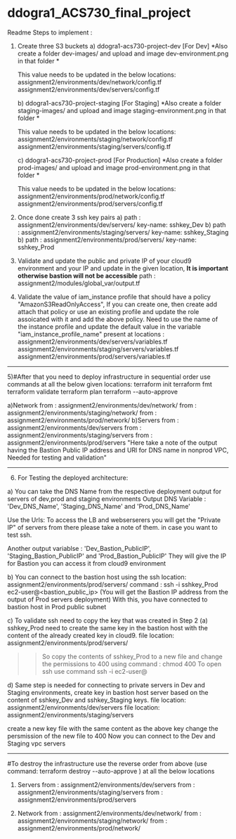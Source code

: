 # ddogra1_ACS730_final_project

Readme  Steps  to implement :
	
1)	Create three S3 buckets 
	a) ddogra1-acs730-project-dev  [For Dev]
	   *Also create a folder dev-images/ and upload and image dev-environment.png in that folder *
	   
	   This value needs to be updated in the below locations:
	      assignment2/environments/dev/network/config.tf
		  assignment2/environments/dev/servers/config.tf		

	b) ddogra1-acs730-project-staging  [For Staging]
	   *Also create a folder staging-images/ and upload and image staging-environment.png in that folder *
	   
	   This value needs to be updated in the below locations:
		  assignment2/environments/staging/network/config.tf
	      assignment2/environments/staging/servers/config.tf
		
	c) ddogra1-acs730-project-prod     [For Production]
	   *Also create a folder prod-images/ and upload and image prod-environment.png in that folder *
           	
	   This value needs to be updated in the below locations:
		  assignment2/environments/prod/network/config.tf
	      assignment2/environments/prod/servers/config.tf		  


2)   Once done create 3 ssh key pairs 
	a) path : assignment2/environments/dev/servers/      key-name: sshkey_Dev
	b) path : assignment2/environments/staging/servers/  key-name: sshkey_Staging
	b) path : assignment2/environments/prod/servers/     key-name: sshkey_Prod
	
3)  Validate and update the public and private IP of your cloud9 environment and your IP and update in the given location, **It is important otherwise bastion will not be accessible**
      path :  assignment2/modules/global_var/output.tf
	  
4) Validate the value of iam_instance profile that should have a policy "AmazonS3ReadOnlyAccess", If you can create one, then create add attach that policy or use an existing profile and update the role assoicated with it and add the above policy.
   Need to use the name of the instance profile and update the default value in the 
    variable "iam_instance_profile_name" 
	present at locations : 
	assignment2/environments/dev/servers/variables.tf
	assignment2/environments/staging/servers/variables.tf
	assignment2/environments/prod/servers/variables.tf
----------------------------------------------------------------------------------------------------------------------------------------------------------------------	

5)#After that you need to deploy infrastructure in sequential order
   use commands at all the below given locations:
	terraform init
	terraform fmt
	terraform validate
	terraform plan
	terraform --auto-approve

   a)Network
		from :  assignment2/environments/dev/network/
		from :  assignment2/environments/staging/network/
		from :  assignment2/environments/prod/network/
   b)Servers 
		from :  assignment2/environments/dev/servers
		from :  assignment2/environments/staging/servers
		from :  assignment2/environments/prod/servers
     "Here take a note of the output having the Bastion Public IP address and URl for DNS name in nonprod VPC, Needed for testing and validation"	
	   
-----------------------------------------------------------------------------------------------------------------------------------------------------------------------
6) For Testing the deployed architecture:

a) You can take the DNS Name from the respective deployment output for servers of dev,prod and staging  environments
   Output DNS Variable : 'Dev_DNS_Name',  'Staging_DNS_Name'  and  'Prod_DNS_Name'

   Use the Urls: To access the LB and webserserers you will get the "Private IP" of servers from there please take a note of them. in case you want to test ssh.


   Another output variablse : 'Dev_Bastion_PublicIP', 'Staging_Bastion_PublicIP' and 'Prod_Bastion_PublicIP'
   They will give the IP for Bastion you can access it from cloud9 environment

b) You can connect to the bastion host using the ssh
	location:  assignment2/environments/prod/servers/
	command : ssh -i sshkey_Prod ec2-user@<bastion_public_ip>     (You will get the Bastion IP address from the output of Prod servers deployment)
   With this, you have connected to bastion host in Prod public subnet

c) To validate ssh need to copy the key that was created in Step 2 (a) sshkey_Prod need to create the same key in the bastion host with the content of the already created key in cloud9.
   file location: assignment2/environments/prod/servers/
   >> So copy the contents of sshkey_Prod to a new file and change the permissions to 400 using command : chmod 400 <filename>
   To open ssh use command ssh -i <key filename you created> ec2-user@<private IP address you noted from nonprod webservers deployment>
   
d) Same step is needed for connecting to private servers in Dev and Staging environments, create key in bastion host server based on the content of sshkey_Dev and sshkey_Staging keys.
   file location: assignment2/environments/dev/servers
   file location: assignment2/environments/staging/servers
   
   create a new key file with the same content as the above key
   change the persmission of the new file to 400
   Now you can connect to the Dev and Staging vpc servers
   
   
  
------------------------------------------------------------------------------------------------------------------------------------------------------------------------
#To destroy the infrastructure use the reverse order from above 
(use command: terraform destroy --auto-approve ) at all the below locations

1) Servers 
	from :  assignment2/environments/dev/servers
	from :  assignment2/environments/staging/servers
	from :  assignment2/environments/prod/servers

3) Network
	from :  assignment2/environments/dev/network/
	from :  assignment2/environments/staging/network/
	from :  assignment2/environments/prod/network/